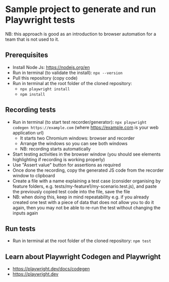 # Sample project to generate and run Playwright tests

NB: this approach is good as an introduction to browser automation for a team that is not used to it.

## Prerequisites
- Install Node Js: https://nodejs.org/en
- Run in terminal (to validate the install): `npx --version`
- Pull this repository (copy code)
- Run in terminal at the root folder of the cloned repository:
  - `npx playwright install`
  - `npm install`

## Recording tests
- Run in terminal (to start test recorder/generator): `npx playwright codegen https://example.com` (where https://example.com is your web application url)
  - It starts two Chromium windows: browser and recorder
  - Arrange the windows so you can see both windows
  - NB: recording starts automatically
- Start testing activities in the browser window (you should see elements highlighting if recording is working properly)
- Use "Assert value" button for assertions as required
- Once done the recording, copy the generated JS code from the recorder window to clipboard
- Create a file with a name explaining a test case (consider organising by feature folders, e.g. tests/my-feature1/my-scenario.test.js), and paste the previously copied test code into the file, save the file
- NB: when doing this, keep in mind repeatability e.g. if you already created one test with a piece of data that does not allow you to do it again, then you may not be able to re-run the test without changing the inputs again

## Run tests
- Run in terminal at the root folder of the cloned repository: `npm test`


## Learn about Playwright Codegen and Playwright
- https://playwright.dev/docs/codegen
- https://playwright.dev

